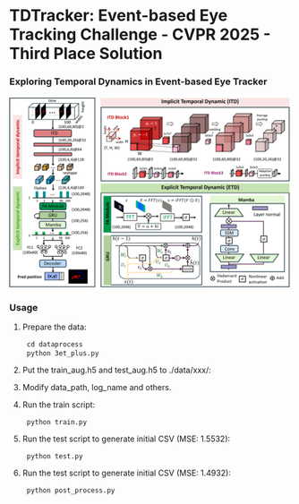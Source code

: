 # TDTracker: Event-based Eye Tracking Challenge - CVPR 2025 - Third Place Solution
### Exploring Temporal Dynamics in Event-based Eye Tracker
<img src="Fig/TDTracker.png" alt="TDTracker's architecture" width="800" />

### Usage
1. Prepare the data:

        cd dataprocess
        python 3et_plus.py

2. Put the train_aug.h5 and test_aug.h5 to ./data/xxx/:

3. Modify data_path, log_name and others.

4. Run the train script:
    
        python train.py
5. Run the test script to generate initial CSV (MSE: 1.5532):

        python test.py

6. Run the test script to generate initial CSV (MSE: 1.4932):

        python post_process.py
